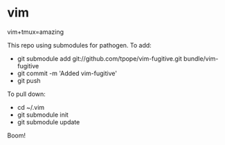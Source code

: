 # vim
vim+tmux=amazing

This repo using submodules for pathogen. To add:
* git submodule add git://github.com/tpope/vim-fugitive.git bundle/vim-fugitive
* git commit -m 'Added vim-fugitive'
* git push

To pull down:
* cd ~/.vim
* git submodule init
* git submodule update

Boom!
